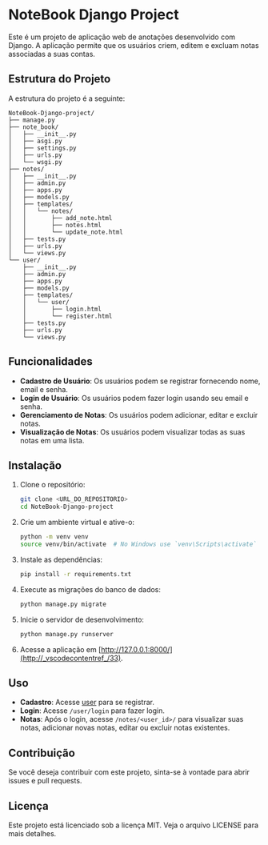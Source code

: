 # NoteBook Django Project

Este é um projeto de aplicação web de anotações desenvolvido com Django. A aplicação permite que os usuários criem, editem e excluam notas associadas a suas contas.

## Estrutura do Projeto

A estrutura do projeto é a seguinte:

```
NoteBook-Django-project/ 
├── manage.py 
├── note_book/ 
│   ├── __init__.py 
│   ├── asgi.py
│   ├── settings.py 
│   ├── urls.py 
│   └── wsgi.py 
├── notes/ 
│   ├── __init__.py 
│   ├── admin.py 
│   ├── apps.py 
│   ├── models.py 
│   ├── templates/ 
│   │   └── notes/ 
│   │       ├── add_note.html
│   │       ├── notes.html
│   │       └── update_note.html
│   ├── tests.py 
│   ├── urls.py 
│   └── views.py 
└── user/ 
    ├── __init__.py 
    ├── admin.py 
    ├── apps.py 
    ├── models.py 
    ├── templates/ 
    │   └── user/ 
    │       ├── login.html 
    │       └── register.html 
    ├── tests.py 
    ├── urls.py 
    └── views.py
```

## Funcionalidades

- **Cadastro de Usuário**: Os usuários podem se registrar fornecendo nome, email e senha.
- **Login de Usuário**: Os usuários podem fazer login usando seu email e senha.
- **Gerenciamento de Notas**: Os usuários podem adicionar, editar e excluir notas.
- **Visualização de Notas**: Os usuários podem visualizar todas as suas notas em uma lista.

## Instalação

1. Clone o repositório:
    ```sh
    git clone <URL_DO_REPOSITORIO>
    cd NoteBook-Django-project
    ```

2. Crie um ambiente virtual e ative-o:
    ```sh
    python -m venv venv
    source venv/bin/activate  # No Windows use `venv\Scripts\activate`
    ```

3. Instale as dependências:
    ```sh
    pip install -r requirements.txt
    ```

4. Execute as migrações do banco de dados:
    ```sh
    python manage.py migrate
    ```

5. Inicie o servidor de desenvolvimento:
    ```sh
    python manage.py runserver
    ```

6. Acesse a aplicação em [http://127.0.0.1:8000/](http://_vscodecontentref_/33).

## Uso

- **Cadastro**: Acesse [user](http://_vscodecontentref_/34) para se registrar.
- **Login**: Acesse `/user/login` para fazer login.
- **Notas**: Após o login, acesse `/notes/<user_id>/` para visualizar suas notas, adicionar novas notas, editar ou excluir notas existentes.

## Contribuição

Se você deseja contribuir com este projeto, sinta-se à vontade para abrir issues e pull requests.

## Licença

Este projeto está licenciado sob a licença MIT. Veja o arquivo LICENSE para mais detalhes.